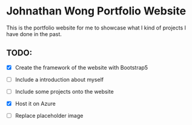 # Johnathan Wong Portfolio Website

This is the portfolio website for me to showcase what I kind of projects I have done in the past.

## TODO:
- [x] Create the framework of the website with Bootstrap5
- [ ] Include a introduction about myself
- [ ] Include some projects onto the website
- [x] Host it on Azure
- [ ] Replace placeholder image

